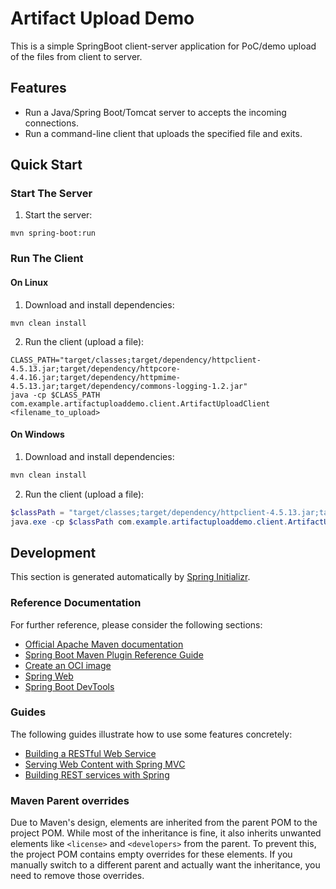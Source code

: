 # Artifact Upload Demo

This is a simple SpringBoot client-server application for PoC/demo upload of the files from client to server.

## Features

* Run a Java/Spring Boot/Tomcat server to accepts the incoming connections.
* Run a command-line client that uploads the specified file and exits. 

## Quick Start

### Start The Server

1. Start the server:

```Shell
mvn spring-boot:run
```

### Run The Client

#### On Linux

1. Download and install dependencies:

```Shell
mvn clean install
```

2. Run the client (upload a file):

```Shell
CLASS_PATH="target/classes;target/dependency/httpclient-4.5.13.jar;target/dependency/httpcore-4.4.16.jar;target/dependency/httpmime-4.5.13.jar;target/dependency/commons-logging-1.2.jar"
java -cp $CLASS_PATH com.example.artifactuploaddemo.client.ArtifactUploadClient <filename_to_upload>
```

#### On Windows

1. Download and install dependencies:

```PowerShell
mvn clean install
```

2. Run the client (upload a file):

```PowerShell
$classPath = "target/classes;target/dependency/httpclient-4.5.13.jar;target/dependency/httpcore-4.4.16.jar;target/dependency/httpmime-4.5.13.jar;target/dependency/commons-logging-1.2.jar"
java.exe -cp $classPath com.example.artifactuploaddemo.client.ArtifactUploadClient <filename_to_upload>
```

## Development

This section is generated automatically by [Spring Initializr](https://start.spring.io/).

### Reference Documentation
For further reference, please consider the following sections:

* [Official Apache Maven documentation](https://maven.apache.org/guides/index.html)
* [Spring Boot Maven Plugin Reference Guide](https://docs.spring.io/spring-boot/3.3.2/maven-plugin)
* [Create an OCI image](https://docs.spring.io/spring-boot/3.3.2/maven-plugin/build-image.html)
* [Spring Web](https://docs.spring.io/spring-boot/docs/3.3.2/reference/htmlsingle/index.html#web)
* [Spring Boot DevTools](https://docs.spring.io/spring-boot/docs/3.3.2/reference/htmlsingle/index.html#using.devtools)

### Guides
The following guides illustrate how to use some features concretely:

* [Building a RESTful Web Service](https://spring.io/guides/gs/rest-service/)
* [Serving Web Content with Spring MVC](https://spring.io/guides/gs/serving-web-content/)
* [Building REST services with Spring](https://spring.io/guides/tutorials/rest/)

### Maven Parent overrides

Due to Maven's design, elements are inherited from the parent POM to the project POM.
While most of the inheritance is fine, it also inherits unwanted elements like `<license>` and `<developers>` from the parent.
To prevent this, the project POM contains empty overrides for these elements.
If you manually switch to a different parent and actually want the inheritance, you need to remove those overrides.

